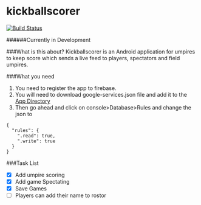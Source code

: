 # kickballscorer

[![Build Status](https://travis-ci.org/ceasarj/kickballscorer.svg?branch=master)](https://travis-ci.org/ceasarj/kickballscorer)

######Currently in Development

###What is this about?
Kickballscorer is an Android application for umpires to keep score which sends a live feed to players, spectators and field umpires. 

###What you need
1. You need to register the app to firebase.
2. You will need to download google-services.json file and add it to the [App Directory](https://github.com/ceasarj/kickballscorer/tree/master/kickballscorer/app)
3. Then go ahead and click on console>Database>Rules and change the json to 
```
{
  "rules": {
    ".read": true,
    ".write": true
  }
}
```
###Task List
- [X] Add umpire scoring
- [X] Add game Spectating
- [X] Save Games
- [ ] Players can add their name to rostor
